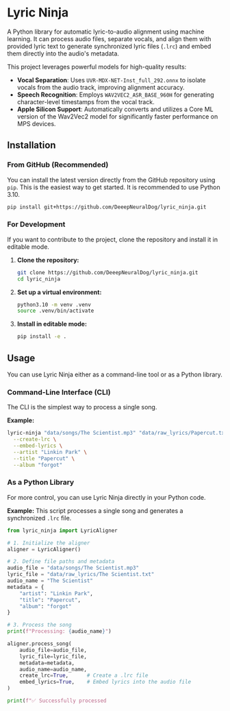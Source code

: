 # Lyric Ninja

A Python library for automatic lyric-to-audio alignment using machine learning. It can process audio files, separate vocals, and align them with provided lyric text to generate synchronized lyric files (`.lrc`) and embed them directly into the audio's metadata.

This project leverages powerful models for high-quality results:
- **Vocal Separation**: Uses `UVR-MDX-NET-Inst_full_292.onnx` to isolate vocals from the audio track, improving alignment accuracy.
- **Speech Recognition**: Employs `WAV2VEC2_ASR_BASE_960H` for generating character-level timestamps from the vocal track.
- **Apple Silicon Support**: Automatically converts and utilizes a Core ML version of the Wav2Vec2 model for significantly faster performance on MPS devices.

## Installation

### From GitHub (Recommended)

You can install the latest version directly from the GitHub repository using `pip`. This is the easiest way to get started. It is recommended to use Python 3.10.

```sh
pip install git+https://github.com/DeeepNeuralDog/lyric_ninja.git
```

### For Development

If you want to contribute to the project, clone the repository and install it in editable mode.

1.  **Clone the repository:**
    ```sh
    git clone https://github.com/DeeepNeuralDog/lyric_ninja.git
    cd lyric_ninja
    ```

2.  **Set up a virtual environment:**
    ```sh
    python3.10 -m venv .venv
    source .venv/bin/activate
    ```

3.  **Install in editable mode:**
    ```sh
    pip install -e .
    ```

## Usage

You can use Lyric Ninja either as a command-line tool or as a Python library.

### Command-Line Interface (CLI)

The CLI is the simplest way to process a single song.

**Example:**
```sh
lyric-ninja "data/songs/The Scientist.mp3" "data/raw_lyrics/Papercut.txt" \
  --create-lrc \
  --embed-lyrics \
  --artist "Linkin Park" \
  --title "Papercut" \
  --album "forgot"
```

### As a Python Library

For more control, you can use Lyric Ninja directly in your Python code.

**Example:**
This script processes a single song and generates a synchronized `.lrc` file.

````python
from lyric_ninja import LyricAligner

# 1. Initialize the aligner
aligner = LyricAligner()

# 2. Define file paths and metadata
audio_file = "data/songs/The Scientist.mp3"
lyric_file = "data/raw_lyrics/The Scientist.txt"
audio_name = "The Scientist"
metadata = {
    "artist": "Linkin Park",
    "title": "Papercut",
    "album": "forgot"
}

# 3. Process the song
print(f"Processing: {audio_name}")

aligner.process_song(
    audio_file=audio_file,
    lyric_file=lyric_file,
    metadata=metadata,
    audio_name=audio_name,
    create_lrc=True,      # Create a .lrc file
    embed_lyrics=True,    # Embed lyrics into the audio file
)

print(f"✅ Successfully processed